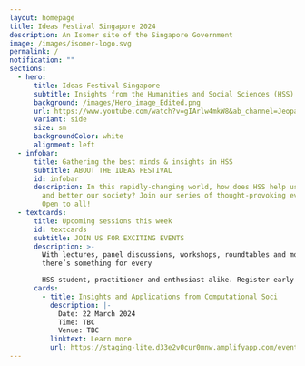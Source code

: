```yaml
---
layout: homepage
title: Ideas Festival Singapore 2024
description: An Isomer site of the Singapore Government
image: /images/isomer-logo.svg
permalink: /
notification: ""
sections:
  - hero:
      title: Ideas Festival Singapore
      subtitle: Insights from the Humanities and Social Sciences (HSS)
      background: /images/Hero_image_Edited.png
      url: https://www.youtube.com/watch?v=gIArlw4mkW8&ab_channel=Jeopardy%21
      variant: side
      size: sm
      backgroundColor: white
      alignment: left
  - infobar:
      title: Gathering the best minds & insights in HSS
      subtitle: ABOUT THE IDEAS FESTIVAL
      id: infobar
      description: In this rapidly-changing world, how does HSS help us to understand
        and better our society? Join our series of thought-provoking events.
        Open to all!
  - textcards:
      title: Upcoming sessions this week
      id: textcards
      subtitle: JOIN US FOR EXCITING EVENTS
      description: >-
        With lectures, panel discussions, workshops, roundtables and more,
        there’s something for every

        HSS student, practitioner and enthusiast alike. Register early!
      cards:
        - title: Insights and Applications from Computational Soci
          description: |-
            Date: 22 March 2024
            Time: TBC
            Venue: TBC
          linktext: Learn more
          url: https://staging-lite.d33e2v0cur0mnw.amplifyapp.com/events/week-1/insights-and-applications/
---
```

